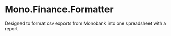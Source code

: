 # Mono.Finance.Formatter
Designed to format csv exports from Monobank into one spreadsheet with a report
